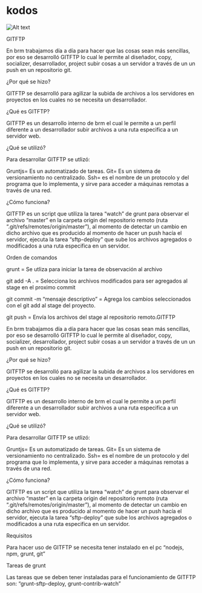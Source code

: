 # kodos

![Alt text](http://abraham.brm.com.co/lafabricadecajas/images/iconos/kodos.png "Optional title")

GITFTP



En brm trabajamos día a día para hacer que las cosas sean más sencillas, por eso se desarrolló GITFTP lo cual le permite al diseñador, copy, socializer, desarrollador, project subir cosas a un servidor  a través de un un push en un repositorio git.

¿Por qué se hizo?

GITFTP se desarrolló para agilizar la subida de archivos a los servidores en proyectos en los cuales no se necesita un desarrollador.


¿Qué es GITFTP?

GITFTP es un desarrollo interno de brm el cual le permite a un perfil diferente a un desarrollador subir archivos a una ruta especifica a un servidor web.

¿Qué se utilizó?

Para desarrollar GITFTP se utlizó:

Gruntjs= Es un automatizado de tareas.
Git= Es un sistema de versionamiento no centralizado.
Ssh= es el nombre de un protocolo y del programa que lo implementa, y sirve para acceder a máquinas remotas a través de una red.

¿Cómo funciona?

GITFTP es un script que utiliza la tarea “watch” de grunt para observar el archivo “master” en la carpeta origin del repositorio remoto (ruta “.git/refs/remotes/origin/master”), al momento de detectar un cambio en dicho archivo que es producido al momento de hacer un push hacía el servidor, ejecuta la tarea “sftp-deploy” que sube los archivos agregados o modificados a una ruta especifica en un servidor.



Orden de comandos

grunt = Se utliza para iniciar la tarea de observación al archivo

git add -A . = Selecciona los archivos modificados para ser agregados al stage en el proximo commit

git commit -m “mensaje descriptivo” = Agrega los cambios seleccionados con el git add al stage del proyecto.

git push = Envía los archivos del stage al repositorio remoto.GITFTP



En brm trabajamos día a día para hacer que las cosas sean más sencillas, por eso se desarrolló GITFTP lo cual le permite al diseñador, copy, socializer, desarrollador, project subir cosas a un servidor  a través de un un push en un repositorio git.

¿Por qué se hizo?

GITFTP se desarrolló para agilizar la subida de archivos a los servidores en proyectos en los cuales no se necesita un desarrollador.


¿Qué es GITFTP?

GITFTP es un desarrollo interno de brm el cual le permite a un perfil diferente a un desarrollador subir archivos a una ruta especifica a un servidor web.

¿Qué se utilizó?

Para desarrollar GITFTP se utlizó:

Gruntjs= Es un automatizado de tareas.
Git= Es un sistema de versionamiento no centralizado.
Ssh= es el nombre de un protocolo y del programa que lo implementa, y sirve para acceder a máquinas remotas a través de una red.

¿Cómo funciona?

GITFTP es un script que utiliza la tarea “watch” de grunt para observar el archivo “master” en la carpeta origin del repositorio remoto (ruta “.git/refs/remotes/origin/master”), al momento de detectar un cambio en dicho archivo que es producido al momento de hacer un push hacía el servidor, ejecuta la tarea “sftp-deploy” que sube los archivos agregados o modificados a una ruta especifica en un servidor.


Requisitos

Para hacer uso de GITFTP se necesita tener instalado en el pc “nodejs, npm, grunt, git”

Tareas de grunt

Las tareas que se deben tener instaladas para el funcionamiento de GITFTP son: “grunt-sftp-deploy, grunt-contrib-watch”